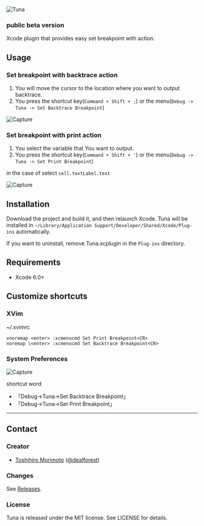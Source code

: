 ![Tuna](https://raw.githubusercontent.com/dealforest/Tuna/master/images/tuna.png)

### public beta version

Xcode plugin that provides easy set breakpoint with action.


## Usage

### Set breakpoint with backtrace action
1. You will move the cursor to the location where you want to output backtrace.
2. You press the shortcut key(`Command + Shift + ;`) or the menu(`Debug -> Tuna -> Set Backtrace Breakpoint`)

![Capture](https://raw.githubusercontent.com/dealforest/Tuna/master/images/capture_backtrace.png)

### Set breakpoint with print action
1. You select the variable that You want to output.
2. You press the shortcut key(`Command + Shift + '`) or the menu(`Debug -> Tuna -> Set Print Breakpoint`)

in the case of select `cell.textLabel.text`

![Capture](https://raw.githubusercontent.com/dealforest/Tuna/master/images/capture_print.png)

## Installation
Download the project and build it, and then relaunch Xcode.
Tuna will be installed in `~/Library/Application Support/Developer/Shared/Xcode/Plug-ins` automatically.

If you want to uninstall, remove Tuna.xcplugin in the `Plug-ins` directory.

## Requirements

* Xcode 6.0+ 

## Customize shortcuts

### XVim
~/.xvimrc
```
vnoremap <enter> :xcmenucmd Set Print Breakpoint<CR>
noremap \<enter> :xcmenucmd Set Backtrace Breakpoint<CR>
```

### System Preferences
![Capture](https://raw.githubusercontent.com/dealforest/Tuna/master/images/settings.png)

shortcut word
* 「Debug->Tuna->Set Backtrace Breakpoint」
* 「Debug->Tuna->Set Print Breakpoint」

---

## Contact

### Creator

- [Toshihiro Morimoto](http://github.com/dealforest) ([@dealforest](https://twitter.com/dealforest))

### Changes

See [Releases](https://github.com/dealforest/Tuna/releases).

### License

Tuna is released under the MIT license. See LICENSE for details.

